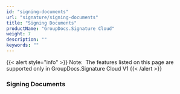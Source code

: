 ```yaml
---
id: "signing-documents"
url: "signature/signing-documents"
title: "Signing Documents"
productName: "GroupDocs.Signature Cloud"
weight: 7
description: ""
keywords: ""
---
```


{{< alert style="info" >}}
Note:  The features listed on this page are supported only in GroupDocs.Signature Cloud V1
{{< /alert >}}

### Signing Documents ###



